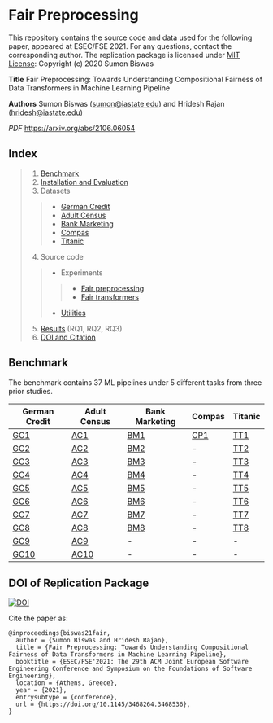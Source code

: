 # Fair Preprocessing
This repository contains the source code and data used for the following paper, appeared at ESEC/FSE 2021. For any questions, contact the corresponding author. The replication package is licensed under [MIT License](/LICENSE): Copyright (c) 2020 Sumon Biswas

**Title** Fair Preprocessing: Towards Understanding Compositional Fairness of Data Transformers in Machine Learning Pipeline

**Authors** Sumon Biswas (sumon@iastate.edu) and Hridesh Rajan (hridesh@iastate.edu)

*PDF* https://arxiv.org/abs/2106.06054

## Index
> 1. [Benchmark](#benchmark)
> 2. [Installation and Evaluation](/INSTALL.md)
> 3. Datasets
  >> * [German Credit](data/german)
  >> * [Adult Census](data/adult)
  >> * [Bank Marketing](data/bank)
  >> * [Compas](data/compas)
  >> * [Titanic](data/titanic)
> 4. Source code
  >> * Experiments
  >>> + [Fair preprocessing](src/fair-preprocessing)
  >>> + [Fair transformers](src/fair-transformers)
  >> * [Utilities](utils/)
>  5. [Results](res/) (RQ1, RQ2, RQ3)
>  6. [DOI and Citation](#doi-of-replication-package)


## Benchmark
The benchmark contains 37 ML pipelines under 5 different tasks from three prior studies.

| German Credit | Adult Census | Bank Marketing | Compas | Titanic |
|---------------|--------------|----------------|--------|---------|
| [GC1](benchmark/german/GC1.py) | [AC1](benchmark/adult/AC1.py) | [BM1](benchmark/bank/BM1.py) | [CP1](benchmark/compas/CP1.py) | [TT1](benchmark/titanic/TT1.py) |
| [GC2](benchmark/german/GC2.py) | [AC2](benchmark/adult/AC2.py) | [BM2](benchmark/bank/BM2.py) | - | [TT2](benchmark/titanic/TT2.py) |
| [GC3](benchmark/german/GC3.py) | [AC3](benchmark/adult/AC3.py) | [BM3](benchmark/bank/BM3.py) | - | [TT3](benchmark/titanic/TT3.py) |
| [GC4](benchmark/german/GC4.py) | [AC4](benchmark/adult/AC4.py) | [BM4](benchmark/bank/BM4.py) | - | [TT4](benchmark/titanic/TT4.py) |
| [GC5](benchmark/german/GC5.py) | [AC5](benchmark/adult/AC5.py) | [BM5](benchmark/bank/BM5.py) | - | [TT5](benchmark/titanic/TT5.py) |
| [GC6](benchmark/german/GC6.py) | [AC6](benchmark/adult/AC6.py) | [BM6](benchmark/bank/BM6.py) | - | [TT6](benchmark/titanic/TT6.py) |
| [GC7](benchmark/german/GC7.py) | [AC7](benchmark/adult/AC7.py) | [BM7](benchmark/bank/BM7.py) | - | [TT7](benchmark/titanic/TT7.py) |
| [GC8](benchmark/german/GC8.py) | [AC8](benchmark/adult/AC8.py) | [BM8](benchmark/bank/BM8.py) | - | [TT8](benchmark/titanic/TT8.py) |
| [GC9](benchmark/german/GC9.py) | [AC9](benchmark/adult/AC9.py) | - | - | - |
| [GC10](benchmark/german/GC10.py) | [AC10](benchmark/adult/AC10.py) | - | - | - |

## DOI of Replication Package
[![DOI](https://zenodo.org/badge/371777846.svg)](https://zenodo.org/badge/latestdoi/371777846)

Cite the paper as:

```
@inproceedings{biswas21fair,
  author = {Sumon Biswas and Hridesh Rajan},
  title = {Fair Preprocessing: Towards Understanding Compositional Fairness of Data Transformers in Machine Learning Pipeline},
  booktitle = {ESEC/FSE'2021: The 29th ACM Joint European Software Engineering Conference and Symposium on the Foundations of Software Engineering},
  location = {Athens, Greece},
  year = {2021},
  entrysubtype = {conference},
  url = {https://doi.org/10.1145/3468264.3468536},
}
```
